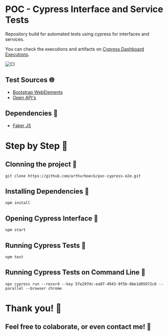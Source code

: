 # POC - Cypress Interface and Service Tests

Repository build for automated tests using cypress for  interfaces and services.

You can check the executions and artifacts on [Cypress Dashboard Executions](https://dashboard.cypress.io/projects/fnss6o/runs).

![CI](https://github.com/arthurboeck/poc-cypress-e2e/workflows/CI/badge.svg?branch=master)

## Test Sources :globe_with_meridians:
* [Bootstrap WebElements](https://www.grocerycrud.com/demo/bootstrap_theme_v4/)
* [Open API's](https://any-api.com/)

## Dependencies :wrench:
* [Faker JS](https://github.com/marak/Faker.js/)

# Step by Step :pencil:

## Clonning the project :art:

```
git clone https://github.com/arthurboeck/poc-cypress-e2e.git
```

## Installing Dependencies :pushpin:

```
npm install
```

## Opening Cypress Interface :dizzy:

```
npm start
```

## Running Cypress Tests :rocket:

```
npm test
```

## Running Cypress Tests on Command Line :rocket:

```
npx cypress run --record --key 57e297dc-ea87-4943-9f5b-8be1d05972c6 --parallel --browser chrome
```

# Thank you! :beers:
## Feel free to colaborate, or even contact me! :tada:
